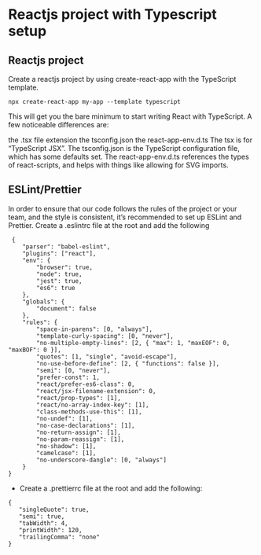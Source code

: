 # Reactjs project with Typescript setup

## Reactjs project

Create a reactjs project by using create-react-app with the TypeScript template.

```
npx create-react-app my-app --template typescript
```

This will get you the bare minimum to start writing React with TypeScript. A few noticeable differences are:

the .tsx file extension
the tsconfig.json
the react-app-env.d.ts
The tsx is for “TypeScript JSX”. The tsconfig.json is the TypeScript configuration file, which has some defaults set. The react-app-env.d.ts references the types of react-scripts, and helps with things like allowing for SVG imports.

## ESLint/Prettier

In order to ensure that our code follows the rules of the project or your team, and the style is consistent, it’s recommended to set up ESLint and Prettier.
Create a .eslintrc file at the root and add the following

```
 {
    "parser": "babel-eslint",
    "plugins": ["react"],
    "env": {
        "browser": true,
        "node": true,
        "jest": true,
        "es6": true
    },
    "globals": {
        "document": false
    },
    "rules": {
        "space-in-parens": [0, "always"],
        "template-curly-spacing": [0, "never"],
        "no-multiple-empty-lines": [2, { "max": 1, "maxEOF": 0, "maxBOF": 0 }],
        "quotes": [1, "single", "avoid-escape"],
        "no-use-before-define": [2, { "functions": false }],
        "semi": [0, "never"],
        "prefer-const": 1,
        "react/prefer-es6-class": 0,
        "react/jsx-filename-extension": 0,
        "react/prop-types": [1],
        "react/no-array-index-key": [1],
        "class-methods-use-this": [1],
        "no-undef": [1],
        "no-case-declarations": [1],
        "no-return-assign": [1],
        "no-param-reassign": [1],
        "no-shadow": [1],
        "camelcase": [1],
        "no-underscore-dangle": [0, "always"]
    }
}

```

-   Create a .prettierrc file at the root and add the following:

```
{
   "singleQuote": true,
   "semi": true,
   "tabWidth": 4,
   "printWidth": 120,
   "trailingComma": "none"
}
```
